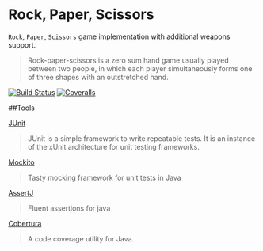 Rock, Paper, Scissors
================================

`Rock`, `Paper`, `Scissors` game implementation with additional weapons support.

>Rock-paper-scissors is a zero sum hand game usually played between two people, in which each player simultaneously forms one of three shapes with an outstretched hand. 


[![Build Status](https://travis-ci.org/ziyasal/rock-paper-scissors-extended-java.svg?branch=master)](https://travis-ci.org/ziyasal/rock-paper-scissors-extended-java) [![Coveralls](https://coveralls.io/repos/ziyasal/rospock/badge.svg?branch=master&service=github)](https://coveralls.io/github/ziyasal/rospock?branch=master)

##Tools

[JUnit](http://junit.org/)
>JUnit is a simple framework to write repeatable tests. It is an instance of the xUnit architecture for unit testing frameworks.

[Mockito](http://mockito.org/)
> Tasty mocking framework for unit tests in Java

[AssertJ](http://joel-costigliola.github.io/assertj/)
>Fluent assertions for java

[Cobertura](http://cobertura.github.io/cobertura/)
>A code coverage utility for Java.
